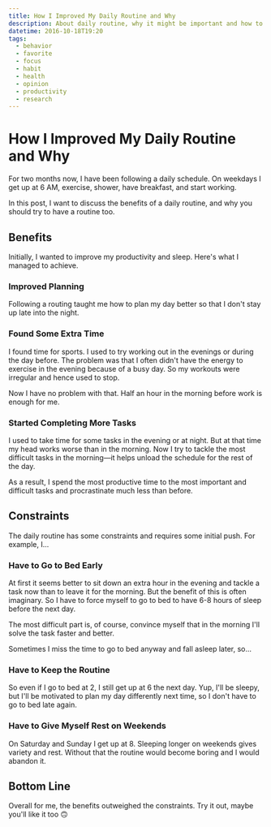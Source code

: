 ```yaml
---
title: How I Improved My Daily Routine and Why
description: About daily routine, why it might be important and how to fix and improve it.
datetime: 2016-10-18T19:20
tags:
  - behavior
  - favorite
  - focus
  - habit
  - health
  - opinion
  - productivity
  - research
---
```


# How I Improved My Daily Routine and Why

For two months now, I have been following a daily schedule. On weekdays I get up at 6 AM, exercise, shower, have breakfast, and start working.

In this post, I want to discuss the benefits of a daily routine, and why you should try to have a routine too.

## Benefits

Initially, I wanted to improve my productivity and sleep. Here's what I managed to achieve.

### Improved Planning

Following a routing taught me how to plan my day better so that I don't stay up late into the night.

### Found Some Extra Time

I found time for sports. I used to try working out in the evenings or during the day before. The problem was that I often didn't have the energy to exercise in the evening because of a busy day. So my workouts were irregular and hence used to stop.

Now I have no problem with that. Half an hour in the morning before work is enough for me.

### Started Completing More Tasks

I used to take time for some tasks in the evening or at night. But at that time my head works worse than in the morning. Now I try to tackle the most difficult tasks in the morning—it helps unload the schedule for the rest of the day.

As a result, I spend the most productive time to the most important and difficult tasks and procrastinate much less than before.

## Constraints

The daily routine has some constraints and requires some initial push. For example, I...

### Have to Go to Bed Early

At first it seems better to sit down an extra hour in the evening and tackle a task now than to leave it for the morning. But the benefit of this is often imaginary. So I have to force myself to go to bed to have 6-8 hours of sleep before the next day.

The most difficult part is, of course, convince myself that in the morning I'll solve the task faster and better.

Sometimes I miss the time to go to bed anyway and fall asleep later, so...

### Have to Keep the Routine

So even if I go to bed at 2, I still get up at 6 the next day. Yup, I'll be sleepy, but I'll be motivated to plan my day differently next time, so I don't have to go to bed late again.

### Have to Give Myself Rest on Weekends

On Saturday and Sunday I get up at 8. Sleeping longer on weekends gives variety and rest. Without that the routine would become boring and I would abandon it.

## Bottom Line

Overall for me, the benefits outweighed the constraints. Try it out, maybe you'll like it too 🙃
